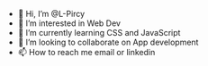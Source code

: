 - 👋 Hi, I’m @L-Pircy
- 👀 I’m interested in Web Dev
- 🌱 I’m currently learning CSS and JavaScript
- 💞️ I’m looking to collaborate on App development
- 📫 How to reach me email or linkedin

<!---
L-Pircy/L-Pircy is a ✨ special ✨ repository because its `README.md` (this file) appears on your GitHub profile.
You can click the Preview link to take a look at your changes.
--->

